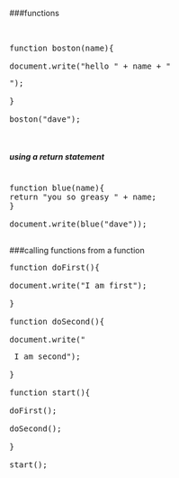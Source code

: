 ###functions

<pre> 

function boston(name){ 

document.write("hello " + name + "<p />");

}

boston("dave");

</pre>

##### using a return statement
<pre>

function blue(name){
return "you so greasy " + name;
}

document.write(blue("dave")); 

</pre>


###calling functions from a function

<pre>
function doFirst(){

document.write("I am first");

}

function doSecond(){

document.write("<p /> I am second");

}

function start(){

doFirst();

doSecond();

}

start();

</pre>
